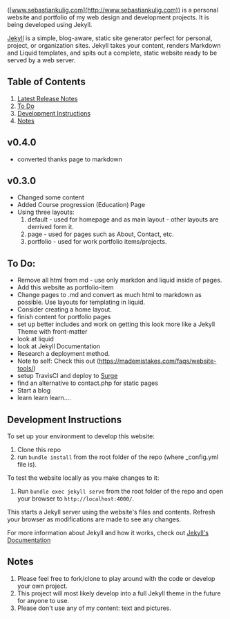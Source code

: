 ([www.sebastiankulig.com](http://www.sebastiankulig.com)) is a personal website and portfolio of my web design and development projects. It is being developed using Jekyll.

[Jekyll](https://jekyllrb.com/) is a simple, blog-aware, static site generator perfect for personal, project, or organization sites. Jekyll takes your content, renders Markdown and Liquid templates, and spits out a complete, static website ready to be served by a web server. 

## Table of Contents

1. [Latest Release Notes](#v040)
2. [To Do](#to-do)
3. [Development Instructions](#development-instructions)
4. [Notes](#notes)

## v0.4.0
* converted thanks page to markdown

## v0.3.0

* Changed some content
* Added Course progression (Education) Page
* Using three layouts:
  1. default - used for homepage and as main layout - other layouts are derrived form it.
  2. page - used for pages such as About, Contact, etc.
  3. portfolio - used for work portfolio items/projects.

## To Do:

* Remove all html from md - use only markdon and liquid inside of pages.
* Add this website as portfolio-item
* Change pages to .md and convert as much html to markdown as possible. Use layouts for templating in liquid.
* Consider creating a home layout.
* finish content for portfolio pages
* set up better includes and work on getting this look more like a Jekyll Theme with front-matter
* look at liquid
* look at Jekyll Documentation
* Research a deployment method.
* Note to self: Check this out (https://mademistakes.com/faqs/website-tools/)
* setup TravisCI and deploy to [Surge](https://surge.sh/tour)
* find an alternative to contact.php for static pages
* Start a blog
* learn learn learn....

## Development Instructions

To set up your environment to develop this website:
1. Clone this repo
2. run `bundle install` from the root folder of the repo (where _config.yml file is).

To test the website locally as you make changes to it:
1. Run `bundle exec jekyll serve` from the root folder of the repo and open your browser to `http://localhost:4000/`. 

This starts a Jekyll server using the website's files and contents. Refresh your browser as modifications are made to see any changes.

For more information about Jekyll and how it works, check out [Jekyll's Documentation](https://jekyllrb.com/)

## Notes
1. Please feel free to fork/clone to play around with the code or develop your own project.
2. This project will most likely develop into a full Jekyll theme in the future for anyone to use.
3. Please don't use any of my content: text and pictures.
